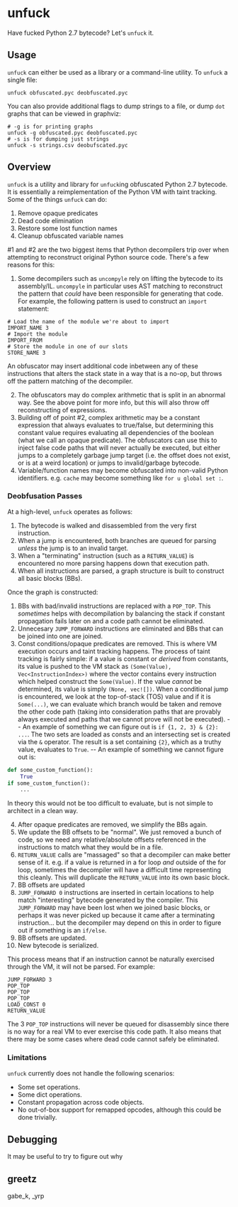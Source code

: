 # unfuck

Have fucked Python 2.7 bytecode? Let's `unfuck` it.

## Usage

`unfuck` can either be used as a library or a command-line utility. To `unfuck` a single file:

```
unfuck obfuscated.pyc deobfuscated.pyc
```

You can also provide additional flags to dump strings to a file, or dump `dot` graphs that can be viewed in graphviz:

```
# -g is for printing graphs
unfuck -g obfuscated.pyc deobfuscated.pyc
# -s is for dumping just strings
unfuck -s strings.csv deobufscated.pyc
```

## Overview

`unfuck` is a utility and library for `unfuck`ing obfuscated Python 2.7 bytecode. It is essentially a reimplementation of the Python VM with taint tracking. Some of the things `unfuck` can do:

1. Remove opaque predicates
2. Dead code elimination
3. Restore some lost function names
4. Cleanup obfuscated variable names

#1 and #2 are the two biggest items that Python decompilers trip over when attempting to reconstruct original Python source code. There's a few reasons for this:

1. Some decompilers such as `uncompyle` rely on lifting the bytecode to its assembly/IL. `uncompyle` in particular uses AST matching to reconstruct the pattern that *could* have been responsible for generating that code. For example, the following pattern is used to construct an `import` statement:

```
# Load the name of the module we're about to import
IMPORT_NAME 3
# Import the module
IMPORT_FROM
# Store the module in one of our slots
STORE_NAME 3
```

An obfuscator may insert additional code inbetween any of these instructions that alters the stack state in a way that is a no-op, but throws off the pattern matching of the decompiler.

2. The obfuscators may do complex arithmetic that is split in an abnormal way. See the above point for more info, but this will also throw off reconstructing of expressions.
3. Building off of point #2, complex arithmetic may be a constant expression that always evaluates to true/false, but determining this constant value requires evaluating all dependencies of the boolean (what we call an opaque predicate). The obfuscators can use this to inject false code paths that will never actually be executed, but either jumps to a completely garbage jump target (i.e. the offset does not exist, or is at a weird location) or jumps to invalid/garbage bytecode.
4. Variable/function names may become obfuscated into non-valid Python identifiers. e.g. `cache` may become something like `for u global set :`.

### Deobfusation Passes

At a high-level, `unfuck` operates as follows:

1. The bytecode is walked and disassembled from the very first instruction.
2. When a jump is encountered, both branches are queued for parsing *unless* the jump is to an invalid target.
3. When a "terminating" instruction (such as a `RETURN_VALUE`) is encountered no more parsing happens down that execution path.
4. When all instructions are parsed, a graph structure is built to construct all basic blocks (BBs).

Once the graph is constructed:

1. BBs with bad/invalid instructions are replaced with a `POP_TOP`. This *sometimes* helps with decompilation by balancing the stack if constant propagation fails later on and a code path cannot be eliminated.
2. Unnecesary `JUMP_FORWARD` instructions are eliminated and BBs that can be joined into one are joined.
3. Const conditions/opaque predicates are removed. This is where VM execution occurs and taint tracking happens. The process of taint tracking is fairly simple: if a value is constant or *derived* from constants, its value is pushed to the VM stack as `(Some(Value), Vec<InstructionIndex>)` where the vector contains every instruction which helped construct the `Some(Value)`. If the value *cannot* be determined, its value is simply `(None, vec![])`. When a conditional jump is encountered, we look at the top-of-stack (TOS) value and if it is `Some(...)`, we can evaluate which branch would be taken and remove the other code path (taking into consideration paths that are provably always executed and paths that we cannot prove will not be executed).
-- An example of something we can figure out is `if {1, 2, 3} & {2}: ...`. The two sets are loaded as consts and an intersecting set is created via the `&` operator. The result is a set containing `{2}`, which as a truthy value, evaluates to `True`.
-- An example of something we cannot figure out is:  

```python
def some_custom_function():
    True
if some_custom_function():
    ...
```

In theory this would not be too difficult to evaluate, but is not simple to architect in a clean way.

4. After opaque predicates are removed, we simplify the BBs again.
5. We update the BB offsets to be "normal". We just removed a bunch of code, so we need any relative/absolute offsets referenced in the instructions to match what they would be in a file.
6. `RETURN_VALUE` calls are "massaged" so that a decompiler can make better sense of it. e.g. if a value is returned in a for loop *and* outside of the for loop, sometimes the decompiler will have a difficult time representing this cleanly. This will duplicate the `RETURN_VALUE` into its own basic block.
7. BB offsets are updated
8. `JUMP_FORWARD 0` instructions are inserted in certain locations to help match "interesting" bytecode generated by the compiler. This `JUMP_FORWARD` may have been lost when we joined basic blocks, or perhaps it was never picked up because it came after a terminating instruction... but the decompiler may depend on this in order to figure out if something is an `if/else`.
9. BB offsets are updated.
10. New bytecode is serialized.

This process means that if an instruction cannot be naturally exercised through the VM, it will not be parsed. For example:

```
JUMP_FORWARD 3
POP_TOP
POP_TOP
POP_TOP
LOAD_CONST 0
RETURN_VALUE
```

The 3 `POP_TOP` instructions will never be queued for disassembly since there is no way for a real VM to ever exercise this code path. It also means that there may be some cases where dead code cannot safely be eliminated.

### Limitations

`unfuck` currently does not handle the following scenarios:

- Some set operations.
- Some dict operations.
- Constant propagation across code objects.
- No out-of-box support for remapped opcodes, although this could be done trivially.

## Debugging

It may be useful to try to figure out why 

## greetz

gabe_k, _yrp
